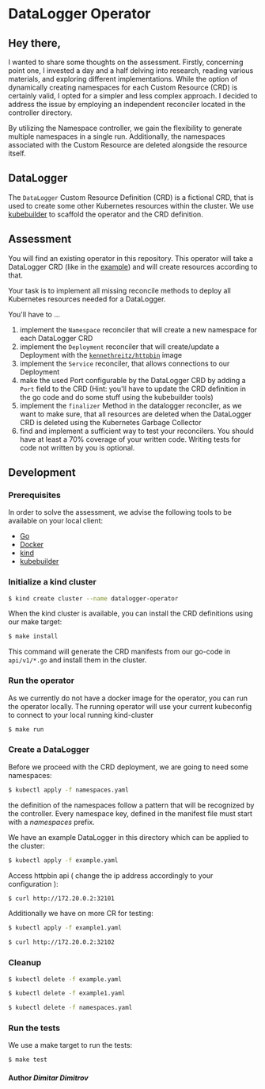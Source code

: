 # DataLogger Operator

## Hey there,
I wanted to share some thoughts on the assessment.
Firstly, concerning point one, I invested a day and a half delving into research, reading various materials, 
and exploring different implementations. While the option of dynamically creating namespaces for each 
Custom Resource (CRD) is certainly valid, I opted for a simpler and less complex approach. I decided to address 
the issue by employing an independent reconciler located in the controller directory.

By utilizing the Namespace controller, we gain the flexibility to generate multiple namespaces in a single run. 
Additionally, the namespaces associated with the Custom Resource are deleted alongside the resource itself. 

## DataLogger 

The `DataLogger` Custom Resource Definition (CRD) is a fictional CRD, that is used to create some other Kubernetes
resources within the cluster. We use [kubebuilder](https://book.kubebuilder.io/) to scaffold the operator and the CRD
definition.

## Assessment

You will find an existing operator in this repository. This operator will take a DataLogger CRD (like in the
[example](example.yaml)) and will create resources according to that.

Your task is to implement all missing reconcile methods to deploy all Kubernetes resources needed for a DataLogger.

You'll have to ...

1. implement the `Namespace` reconciler that will create a new namespace for each DataLogger CRD
2. implement the `Deployment` reconciler that will create/update a Deployment with the
   [`kennethreitz/httpbin`](https://github.com/postmanlabs/httpbin) image
3. implement the `Service` reconciler, that allows connections to our Deployment
4. make the used Port configurable by the DataLogger CRD by adding a `Port` field to the CRD (Hint: you'll have to
   update the CRD definition in the go code and do some stuff using the kubebuilder tools)
5. implement the `finalizer` Method in the datalogger reconciler, as we want to make sure, that all resources are
   deleted when the DataLogger CRD is deleted using the Kubernetes Garbage Collector
6. find and implement a sufficient way to test your reconcilers. You should have at least a 70%
   coverage of your written code. Writing tests for code not written by you is optional.

## Development

### Prerequisites

In order to solve the assessment, we advise the following tools to be available
on your local client:

- [Go](https://golang.org/doc/install)
- [Docker](https://docs.docker.com/get-docker/)
- [kind](https://kind.sigs.k8s.io/docs/user/quick-start/#installation)
- [kubebuilder](https://book.kubebuilder.io/quick-start#installation)

### Initialize a kind cluster

```bash
$ kind create cluster --name datalogger-operator
```

When the kind cluster is available, you can install the CRD definitions using our make target:

```bash
$ make install
```

This command will generate the CRD manifests from our go-code in `api/v1/*.go` and install them in the cluster.

### Run the operator

As we currently do not have a docker image for the operator, you can run the operator locally. The running operator
will use your current kubeconfig to connect to your local running kind-cluster

```bash
$ make run
```

### Create a DataLogger

Before we proceed with the CRD deployment, we are going to need some namespaces:

```bash
$ kubectl apply -f namespaces.yaml
```

the definition of the namespaces follow a pattern that will be recognized by the controller. Every namespace key,
defined in the manifest file must start with a *namespaces* prefix.

We have an example DataLogger in this directory which can be applied to the cluster:

```bash
$ kubectl apply -f example.yaml
```

Access httpbin api ( change the ip address accordingly to your configuration ):

```bash
$ curl http://172.20.0.2:32101
```

Additionally we have on more CR for testing:

```bash
$ kubectl apply -f example1.yaml
```

```bash
$ curl http://172.20.0.2:32102
```

### Cleanup

```bash
$ kubectl delete -f example.yaml
```

```bash
$ kubectl delete -f example1.yaml
```

```bash
$ kubectl delete -f namespaces.yaml
```

### Run the tests

We use a make target to run the tests:

```bash
$ make test
```

#### Author *Dimitar Dimitrov*
